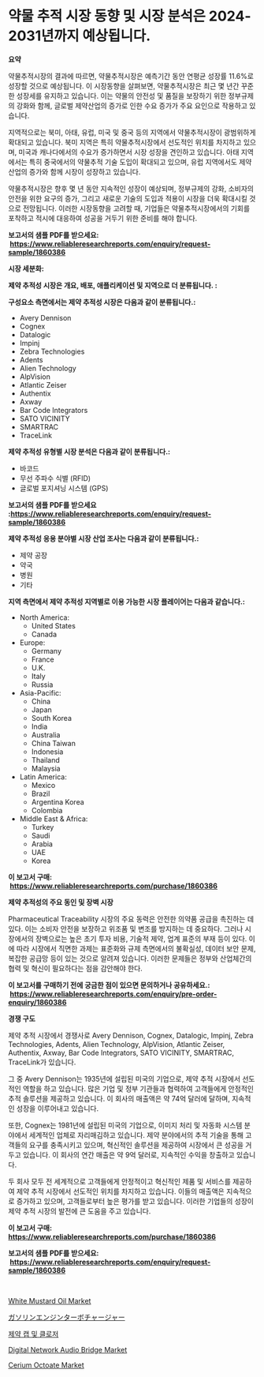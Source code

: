 <p><h1>약물 추적 시장 동향 및 시장 분석은 2024-2031년까지 예상됩니다.</h1></p><p><strong>요약</strong></p>
<p><p>약물추적시장의 결과에 따르면, 약물추적시장은 예측기간 동안 연평균 성장률 11.6%로 성장할 것으로 예상됩니다. 이 시장동향을 살펴보면, 약물추적시장은 최근 몇 년간 꾸준한 성장세를 유지하고 있습니다. 이는 약물의 안전성 및 품질을 보장하기 위한 정부규제의 강화와 함께, 글로벌 제약산업의 증가로 인한 수요 증가가 주요 요인으로 작용하고 있습니다.</p><p>지역적으로는 북미, 아태, 유럽, 미국 및 중국 등의 지역에서 약물추적시장이 광범위하게 확대되고 있습니다. 북미 지역은 특히 약물추적시장에서 선도적인 위치를 차지하고 있으며, 미국과 캐나다에서의 수요가 증가하면서 시장 성장을 견인하고 있습니다. 아태 지역에서는 특히 중국에서의 약물추적 기술 도입이 확대되고 있으며, 유럽 지역에서도 제약산업의 증가와 함께 시장이 성장하고 있습니다.</p><p>약물추적시장은 향후 몇 년 동안 지속적인 성장이 예상되며, 정부규제의 강화, 소비자의 안전을 위한 요구의 증가, 그리고 새로운 기술의 도입과 적용이 시장을 더욱 확대시킬 것으로 전망됩니다. 이러한 시장동향을 고려할 때, 기업들은 약물추적시장에서의 기회를 포착하고 적시에 대응하여 성공을 거두기 위한 준비를 해야 합니다.</p></p>
<p><strong>보고서의 샘플 PDF를 받으세요: &nbsp;<a href="https://www.reliableresearchreports.com/enquiry/request-sample/1860386">https://www.reliableresearchreports.com/enquiry/request-sample/1860386</a></strong></p>
<p><strong>시장 세분화:</strong></p>
<p><strong> 제약 추적성 시장은 개요, 배포, 애플리케이션 및 지역으로 더 분류됩니다. :</strong></p>
<p><strong>구성요소 측면에서는 제약 추적성 시장은 다음과 같이 분류됩니다.:</strong></p>
<p><ul><li>Avery Dennison</li><li>Cognex</li><li>Datalogic</li><li>Impinj</li><li>Zebra Technologies</li><li>Adents</li><li>Alien Technology</li><li>AlpVision</li><li>Atlantic Zeiser</li><li>Authentix</li><li>Axway</li><li>Bar Code Integrators</li><li>SATO VICINITY</li><li>SMARTRAC</li><li>TraceLink</li></ul></p>
<p><strong> 제약 추적성 유형별 시장 분석은 다음과 같이 분류됩니다.:</strong></p>
<p><ul><li>바코드</li><li>무선 주파수 식별 (RFID)</li><li>글로벌 포지셔닝 시스템 (GPS)</li></ul></p>
<p><strong>보고서의 샘플 PDF를 받으세요 :<a href="https://www.reliableresearchreports.com/enquiry/request-sample/1860386">https://www.reliableresearchreports.com/enquiry/request-sample/1860386</a></strong></p>
<p><strong> 제약 추적성 응용 분야별 시장 산업 조사는 다음과 같이 분류됩니다.:</strong></p>
<p><ul><li>제약 공장</li><li>약국</li><li>병원</li><li>기타</li></ul></p>
<p><strong>지역 측면에서 제약 추적성 지역별로 이용 가능한 시장 플레이어는 다음과 같습니다.:</strong></p>
<p><ul>
    <li>
        North America:
        <ul>
            <li>United States</li>
            <li>Canada</li>
        </ul>
    </li>
    <li>
        Europe:
        <ul>
            <li>Germany</li>
            <li>France</li>
            <li>U.K.</li>
            <li>Italy</li>
            <li>Russia</li>
        </ul>
    </li>
    <li>
        Asia-Pacific:
        <ul>
            <li>China</li>
            <li>Japan</li>
            <li>South Korea</li>
            <li>India</li>
            <li>Australia</li>
            <li>China Taiwan</li>
            <li>Indonesia</li>
            <li>Thailand</li>
            <li>Malaysia</li>
        </ul>
    </li>
    <li>
        Latin America:
        <ul>
            <li>Mexico</li>
            <li>Brazil</li>
            <li>Argentina Korea</li>
            <li>Colombia</li>
        </ul>
    </li>
    <li>
        Middle East & Africa:
        <ul>
            <li>Turkey</li>
            <li>Saudi</li>
            <li>Arabia</li>
            <li>UAE</li>
            <li>Korea</li>
        </ul>
    </li>
    </ul></p>
<p><strong>이 보고서 구매: &nbsp;<a href="https://www.reliableresearchreports.com/purchase/1860386">https://www.reliableresearchreports.com/purchase/1860386</a></strong></p>
<p><strong>제약 추적성의 주요 동인 및 장벽 시장</strong></p>
<p><p>Pharmaceutical Traceability 시장의 주요 동력은 안전한 의약품 공급을 촉진하는 데 있다. 이는 소비자 안전을 보장하고 위조품 및 변조를 방지하는 데 중요하다. 그러나 시장에서의 장벽으로는 높은 초기 투자 비용, 기술적 제약, 업계 표준의 부재 등이 있다. 이에 따라 시장에서 직면한 과제는 표준화와 규제 측면에서의 불확실성, 데이터 보안 문제, 복잡한 공급망 등이 있는 것으로 알려져 있습니다. 이러한 문제들은 정부와 산업체간의 협력 및 혁신이 필요하다는 점을 감안해야 한다.</p></p>
<p><strong>이 보고서를 구매하기 전에 궁금한 점이 있으면 문의하거나 공유하세요.: &nbsp;<a href="https://www.reliableresearchreports.com/enquiry/pre-order-enquiry/1860386">https://www.reliableresearchreports.com/enquiry/pre-order-enquiry/1860386</a></strong></p>
<p><strong>경쟁 구도</strong></p>
<p><p>제약 추적 시장에서 경쟁사로 Avery Dennison, Cognex, Datalogic, Impinj, Zebra Technologies, Adents, Alien Technology, AlpVision, Atlantic Zeiser, Authentix, Axway, Bar Code Integrators, SATO VICINITY, SMARTRAC, TraceLink가 있습니다. </p><p>그 중 Avery Dennison는 1935년에 설립된 미국의 기업으로, 제약 추적 시장에서 선도적인 역할을 하고 있습니다. 많은 기업 및 정부 기관들과 협력하여 고객들에게 안정적인 추적 솔루션을 제공하고 있습니다. 이 회사의 매출액은 약 74억 달러에 달하며, 지속적인 성장을 이루어내고 있습니다.</p><p>또한, Cognex는 1981년에 설립된 미국의 기업으로, 이미지 처리 및 자동화 시스템 분야에서 세계적인 업체로 자리매김하고 있습니다. 제약 분야에서의 추적 기술을 통해 고객들의 요구를 충족시키고 있으며, 혁신적인 솔루션을 제공하여 시장에서 큰 성공을 거두고 있습니다. 이 회사의 연간 매출은 약 9억 달러로, 지속적인 수익을 창출하고 있습니다.</p><p>두 회사 모두 전 세계적으로 고객들에게 안정적이고 혁신적인 제품 및 서비스를 제공하여 제약 추적 시장에서 선도적인 위치를 차지하고 있습니다. 이들의 매출액은 지속적으로 증가하고 있으며, 고객들로부터 높은 평가를 받고 있습니다. 이러한 기업들의 성장이 제약 추적 시장의 발전에 큰 도움을 주고 있습니다.</p></p>
<p><strong>이 보고서 구매: &nbsp; <a href="https://www.reliableresearchreports.com/purchase/1860386">https://www.reliableresearchreports.com/purchase/1860386</a></strong></p>
<p><strong>보고서의 샘플 PDF를 받으세요: &nbsp;<a href="https://www.reliableresearchreports.com/enquiry/request-sample/1860386">https://www.reliableresearchreports.com/enquiry/request-sample/1860386</a></strong><strong></strong></p>
<p>&nbsp;</p>
<p><p><a href="https://github.com/gdfhhhj/Market-Research-Report-List-3/blob/main/white-mustard-oil-market.md">White Mustard Oil Market</a></p><p><a href="https://github.com/oqoeusbvpadwjs08/Market-Research-Report-List-1/blob/main/7563531193039.md">ガソリンエンジンターボチャージャー</a></p><p><a href="https://github.com/sougarounis/Market-Research-Report-List-2/blob/main/3000594192764.md">제약 캡 및 클로저</a></p><p><a href="https://issuu.com/reportprime-2/docs/digital-network-audio-bridge-market-size-2030.pptx">Digital Network Audio Bridge Market</a></p><p><a href="https://github.com/RichRobinson5/Market-Research-Report-List-4/blob/main/cerium-octoate-market.md">Cerium Octoate Market</a></p></p>